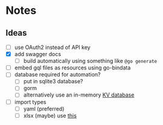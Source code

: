 # Notes

## Ideas

- [ ] use OAuth2 instead of API key
- [x] add swagger docs
  - [ ] build automatically using something like `@go generate`
- [ ] embed gql files as resources using go-bindata
- [ ] database required for automation?
  - [ ] put in sqlite3 database?
  - [ ] gorm
  - [ ] alternatively use an in-memory [KV database](https://github.com/etcd-io/bbolt)
- [ ] import types
  - [ ] yaml (preferred)
  - [ ] xlsx (maybe) use [this](https://github.com/tealeg/xlsx)
